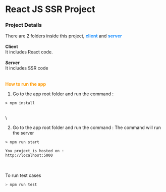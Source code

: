 # React JS SSR Project

### Project Details

There are 2 folders inside this project,
<span style="color:dodgerblue; font-weight:bold">client</span> and
<span style="color:dodgerblue; font-weight:bold">server</span>
\
\
**Client** \
It includes React code.
\
\
**_Server_** \
It includes SSR code
\
\
\
<span style="color:#ff9900; font-weight:bold">How **to run the app**</span>

1. Go to the app root folder and run the command :

```node
> npm install
```

\
\

2. Go to the app root folder and run the command :
   The command will run the server

```node
> npm run start

You project is hosted on :
http://localhost:5000
```

\
\
To run test cases

```java
> npm run test
```

